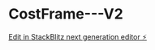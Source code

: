 # CostFrame---V2

[Edit in StackBlitz next generation editor ⚡️](https://stackblitz.com/~/github.com/pmirek84/CostFrame---V2)
